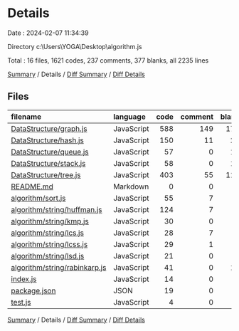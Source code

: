 # Details

Date : 2024-02-07 11:34:39

Directory c:\\Users\\YOGA\\Desktop\\algorithm.js

Total : 16 files,  1621 codes, 237 comments, 377 blanks, all 2235 lines

[Summary](results.md) / Details / [Diff Summary](diff.md) / [Diff Details](diff-details.md)

## Files
| filename | language | code | comment | blank | total |
| :--- | :--- | ---: | ---: | ---: | ---: |
| [DataStructure/graph.js](/DataStructure/graph.js) | JavaScript | 588 | 149 | 176 | 913 |
| [DataStructure/hash.js](/DataStructure/hash.js) | JavaScript | 150 | 11 | 25 | 186 |
| [DataStructure/queue.js](/DataStructure/queue.js) | JavaScript | 57 | 0 | 12 | 69 |
| [DataStructure/stack.js](/DataStructure/stack.js) | JavaScript | 58 | 0 | 13 | 71 |
| [DataStructure/tree.js](/DataStructure/tree.js) | JavaScript | 403 | 55 | 111 | 569 |
| [README.md](/README.md) | Markdown | 0 | 0 | 1 | 1 |
| [algorithm/sort.js](/algorithm/sort.js) | JavaScript | 55 | 7 | 9 | 71 |
| [algorithm/string/huffman.js](/algorithm/string/huffman.js) | JavaScript | 124 | 7 | 6 | 137 |
| [algorithm/string/kmp.js](/algorithm/string/kmp.js) | JavaScript | 30 | 0 | 4 | 34 |
| [algorithm/string/lcs.js](/algorithm/string/lcs.js) | JavaScript | 28 | 7 | 3 | 38 |
| [algorithm/string/lcss.js](/algorithm/string/lcss.js) | JavaScript | 29 | 1 | 1 | 31 |
| [algorithm/string/lsd.js](/algorithm/string/lsd.js) | JavaScript | 21 | 0 | 2 | 23 |
| [algorithm/string/rabinkarp.js](/algorithm/string/rabinkarp.js) | JavaScript | 41 | 0 | 10 | 51 |
| [index.js](/index.js) | JavaScript | 14 | 0 | 3 | 17 |
| [package.json](/package.json) | JSON | 19 | 0 | 1 | 20 |
| [test.js](/test.js) | JavaScript | 4 | 0 | 0 | 4 |

[Summary](results.md) / Details / [Diff Summary](diff.md) / [Diff Details](diff-details.md)